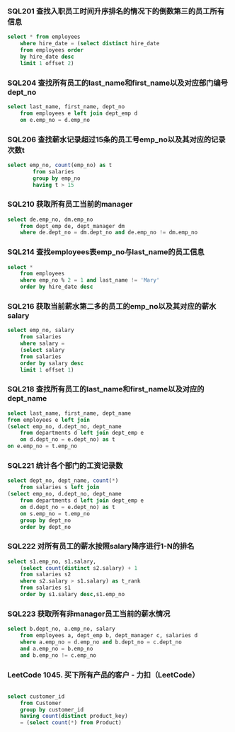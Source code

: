 ### SQL201 查找入职员工时间升序排名的情况下的倒数第三的员工所有信息
```sql
select * from employees 
    where hire_date = (select distinct hire_date 
    from employees order 
    by hire_date desc 
    limit 1 offset 2)
```
### SQL204 查找所有员工的last_name和first_name以及对应部门编号dept_no
```sql
select last_name, first_name, dept_no
    from employees e left join dept_emp d
    on e.emp_no = d.emp_no
```
### SQL206 查找薪水记录超过15条的员工号emp_no以及其对应的记录次数t
```sql
select emp_no, count(emp_no) as t
        from salaries 
        group by emp_no
        having t > 15
```

### SQL210 获取所有员工当前的manager
```sql
select de.emp_no, dm.emp_no
    from dept_emp de, dept_manager dm
    where de.dept_no = dm.dept_no and de.emp_no != dm.emp_no
```

### SQL214 查找employees表emp_no与last_name的员工信息
```sql
select * 
    from employees
    where emp_no % 2 = 1 and last_name != 'Mary'
    order by hire_date desc
```
### SQL216 获取当前薪水第二多的员工的emp_no以及其对应的薪水salary
```sql
select emp_no, salary
    from salaries
    where salary =
    (select salary
    from salaries
    order by salary desc
    limit 1 offset 1)
```
### SQL218 查找所有员工的last_name和first_name以及对应的dept_name
```sql
select last_name, first_name, dept_name
from employees e left join
(select emp_no, d.dept_no, dept_name
    from departments d left join dept_emp e
    on d.dept_no = e.dept_no) as t
on e.emp_no = t.emp_no
```

### SQL221 统计各个部门的工资记录数
```sql
select dept_no, dept_name, count(*)
    from salaries s left join
(select emp_no, d.dept_no, dept_name
    from departments d left join dept_emp e
    on d.dept_no = e.dept_no) as t
    on s.emp_no = t.emp_no
    group by dept_no
    order by dept_no
```
### SQL222 对所有员工的薪水按照salary降序进行1-N的排名
```sql
select s1.emp_no, s1.salary, 
    (select count(distinct s2.salary) + 1
    from salaries s2
    where s2.salary > s1.salary) as t_rank
    from salaries s1
    order by s1.salary desc,s1.emp_no
```
### SQL223 获取所有非manager员工当前的薪水情况
```sql
select b.dept_no, a.emp_no, salary
    from employees a, dept_emp b, dept_manager c, salaries d
    where a.emp_no = d.emp_no and b.dept_no = c.dept_no
    and a.emp_no = b.emp_no
    and b.emp_no != c.emp_no
```

### LeetCode 1045. 买下所有产品的客户 - 力扣（LeetCode）
```sql
 
select customer_id
    from Customer
    group by customer_id
    having count(distinct product_key)
    = (select count(*) from Product)
```